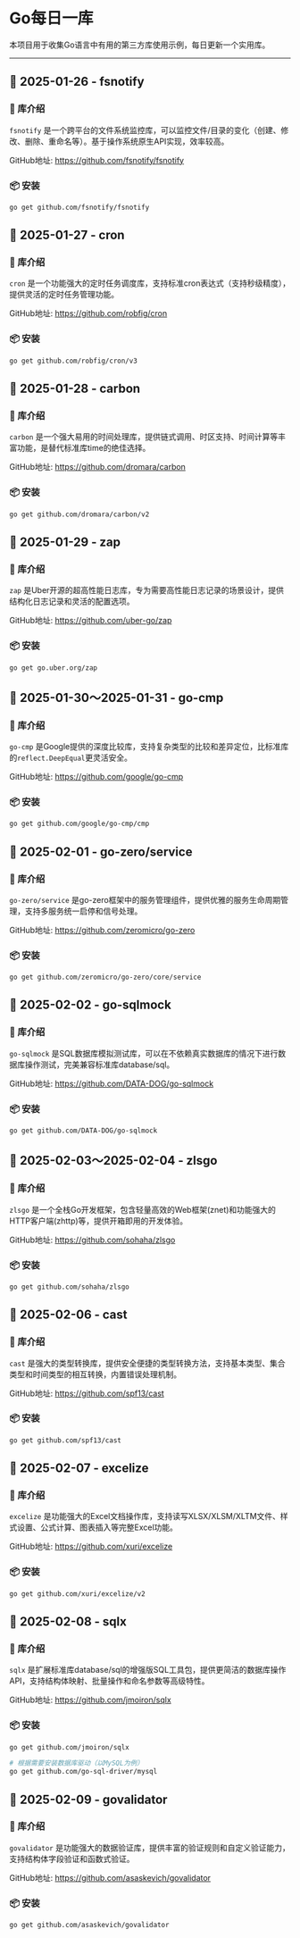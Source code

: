 # Go每日一库

本项目用于收集Go语言中有用的第三方库使用示例，每日更新一个实用库。

---

## 📅 2025-01-26 - fsnotify

### 📖 库介绍
`fsnotify` 是一个跨平台的文件系统监控库，可以监控文件/目录的变化（创建、修改、删除、重命名等）。基于操作系统原生API实现，效率较高。

GitHub地址: https://github.com/fsnotify/fsnotify

### 📦 安装
```bash
go get github.com/fsnotify/fsnotify
```

## 📅 2025-01-27 - cron

### 📖 库介绍
`cron` 是一个功能强大的定时任务调度库，支持标准cron表达式（支持秒级精度），提供灵活的定时任务管理功能。

GitHub地址: https://github.com/robfig/cron

### 📦 安装
```bash
go get github.com/robfig/cron/v3
```

## 📅 2025-01-28 - carbon

### 📖 库介绍
`carbon` 是一个强大易用的时间处理库，提供链式调用、时区支持、时间计算等丰富功能，是替代标准库time的绝佳选择。

GitHub地址: https://github.com/dromara/carbon

### 📦 安装
```bash
go get github.com/dromara/carbon/v2
```


## 📅 2025-01-29 - zap

### 📖 库介绍
`zap` 是Uber开源的超高性能日志库，专为需要高性能日志记录的场景设计，提供结构化日志记录和灵活的配置选项。

GitHub地址: https://github.com/uber-go/zap

### 📦 安装
```bash
go get go.uber.org/zap
```


## 📅 2025-01-30～2025-01-31 - go-cmp

### 📖 库介绍
`go-cmp` 是Google提供的深度比较库，支持复杂类型的比较和差异定位，比标准库的`reflect.DeepEqual`更灵活安全。

GitHub地址: https://github.com/google/go-cmp

### 📦 安装
```bash
go get github.com/google/go-cmp/cmp
```


## 📅 2025-02-01 - go-zero/service

### 📖 库介绍
`go-zero/service` 是go-zero框架中的服务管理组件，提供优雅的服务生命周期管理，支持多服务统一启停和信号处理。

GitHub地址: https://github.com/zeromicro/go-zero

### 📦 安装
```bash
go get github.com/zeromicro/go-zero/core/service
```


## 📅 2025-02-02 - go-sqlmock

### 📖 库介绍
`go-sqlmock` 是SQL数据库模拟测试库，可以在不依赖真实数据库的情况下进行数据库操作测试，完美兼容标准库database/sql。

GitHub地址: https://github.com/DATA-DOG/go-sqlmock

### 📦 安装
```bash
go get github.com/DATA-DOG/go-sqlmock
```


## 📅 2025-02-03～2025-02-04 - zlsgo

### 📖 库介绍
`zlsgo` 是一个全栈Go开发框架，包含轻量高效的Web框架(znet)和功能强大的HTTP客户端(zhttp)等，提供开箱即用的开发体验。

GitHub地址: https://github.com/sohaha/zlsgo

### 📦 安装
```bash
go get github.com/sohaha/zlsgo
```


## 📅 2025-02-06 - cast

### 📖 库介绍
`cast` 是强大的类型转换库，提供安全便捷的类型转换方法，支持基本类型、集合类型和时间类型的相互转换，内置错误处理机制。

GitHub地址: https://github.com/spf13/cast

### 📦 安装
```bash
go get github.com/spf13/cast
```


## 📅 2025-02-07 - excelize

### 📖 库介绍
`excelize` 是功能强大的Excel文档操作库，支持读写XLSX/XLSM/XLTM文件、样式设置、公式计算、图表插入等完整Excel功能。

GitHub地址: https://github.com/xuri/excelize

### 📦 安装
```bash
go get github.com/xuri/excelize/v2
```



## 📅 2025-02-08 - sqlx

### 📖 库介绍
`sqlx` 是扩展标准库database/sql的增强版SQL工具包，提供更简洁的数据库操作API，支持结构体映射、批量操作和命名参数等高级特性。

GitHub地址: https://github.com/jmoiron/sqlx

### 📦 安装
```bash
go get github.com/jmoiron/sqlx

# 根据需要安装数据库驱动（以MySQL为例）
go get github.com/go-sql-driver/mysql
```


## 📅 2025-02-09 - govalidator

### 📖 库介绍
`govalidator` 是功能强大的数据验证库，提供丰富的验证规则和自定义验证能力，支持结构体字段验证和函数式验证。

GitHub地址: https://github.com/asaskevich/govalidator

### 📦 安装
```bash
go get github.com/asaskevich/govalidator
```
